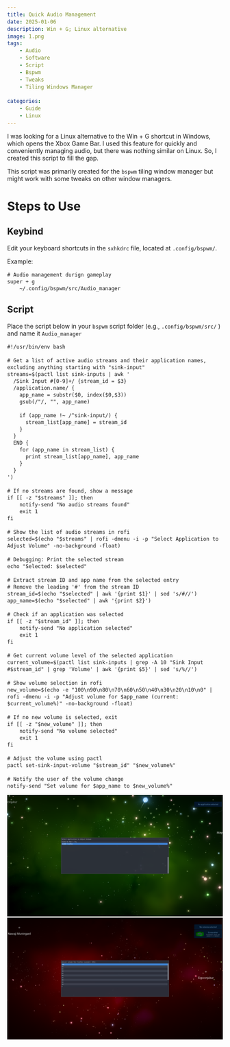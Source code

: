 ```yaml
---
title: Quick Audio Management
date: 2025-01-06
description: Win + G; Linux alternative
image: 1.png
tags:
    - Audio
    - Software
    - Script
    - Bspwm
    - Tweaks
    - Tiling Windows Manager

categories:
    - Guide
    - Linux
---
```

I was looking for a Linux alternative to the Win + G shortcut in Windows, which opens the Xbox Game Bar. I used this feature for quickly and conveniently managing audio, but there was nothing similar on Linux. So, I created this script to fill the gap.

This script was primarily created for the `bspwm`  tiling window manager but might work with some tweaks on other window managers.

# Steps to Use

## Keybind

Edit your keyboard shortcuts in the `sxhkdrc` file, located at  `.config/bspwm/`.

Example:

```
# Audio management durign gameplay
super + g
	~/.config/bspwm/src/Audio_manager
```
## Script

Place the script below in your `bspwm` script folder (e.g., `.config/bspwm/src/` ) and name it  `Audio_manager`

```
#!/usr/bin/env bash

# Get a list of active audio streams and their application names, excluding anything starting with "sink-input"
streams=$(pactl list sink-inputs | awk '
  /Sink Input #[0-9]+/ {stream_id = $3}
  /application.name/ {
    app_name = substr($0, index($0,$3))
    gsub(/"/, "", app_name)

    if (app_name !~ /^sink-input/) {
      stream_list[app_name] = stream_id
    }
  }
  END {
    for (app_name in stream_list) {
      print stream_list[app_name], app_name
    }
  }
')

# If no streams are found, show a message
if [[ -z "$streams" ]]; then
    notify-send "No audio streams found"
    exit 1
fi

# Show the list of audio streams in rofi
selected=$(echo "$streams" | rofi -dmenu -i -p "Select Application to Adjust Volume" -no-background -float)

# Debugging: Print the selected stream
echo "Selected: $selected"

# Extract stream ID and app name from the selected entry
# Remove the leading '#' from the stream ID
stream_id=$(echo "$selected" | awk '{print $1}' | sed 's/#//')
app_name=$(echo "$selected" | awk '{print $2}')

# Check if an application was selected
if [[ -z "$stream_id" ]]; then
    notify-send "No application selected"
    exit 1
fi

# Get current volume level of the selected application
current_volume=$(pactl list sink-inputs | grep -A 10 "Sink Input #$stream_id" | grep 'Volume' | awk '{print $5}' | sed 's/%//')

# Show volume selection in rofi
new_volume=$(echo -e "100\n90\n80\n70\n60\n50\n40\n30\n20\n10\n0" | rofi -dmenu -i -p "Adjust volume for $app_name (current: $current_volume%)" -no-background -float)

# If no new volume is selected, exit
if [[ -z "$new_volume" ]]; then
    notify-send "No volume selected"
    exit 1
fi

# Adjust the volume using pactl
pactl set-sink-input-volume "$stream_id" "$new_volume%"

# Notify the user of the volume change
notify-send "Set volume for $app_name to $new_volume%"
```
![Select an application](3.png)  ![Adjust the volume during gameplay](4.png)
